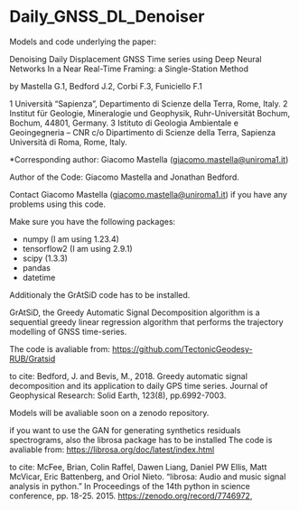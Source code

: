 # Daily_GNSS_DL_Denoiser
Models and code underlying the paper:

Denoising Daily Displacement GNSS Time series using Deep Neural Networks In a Near Real-Time Framing: a Single-Station Method

by Mastella G.1, Bedford J.2,  Corbi F.3, Funiciello F.1

1 Università “Sapienza”, Departimento di Scienze della Terra, Rome, Italy.
2 Institut für Geologie, Mineralogie und Geophysik, Ruhr-Universität Bochum, Bochum, 44801, Germany.
3 Istituto di Geologia Ambientale e Geoingegneria – CNR c/o Dipartimento di Scienze della Terra, Sapienza Università di Roma, Rome, Italy.

*Corresponding author: Giacomo Mastella (giacomo.mastella@uniroma1.it)

Author of the Code: Giacomo Mastella and Jonathan Bedford.

Contact  Giacomo Mastella (giacomo.mastella@uniroma1.it) if you have any problems using this code.

Make sure you have the following packages:

 - numpy  (I am using 1.23.4)
 - tensorflow2  (I am using 2.9.1)
 - scipy (1.3.3)
 - pandas
 - datetime

Additionaly the GrAtSiD code has to be installed. 

GrAtSiD, the Greedy Automatic Signal Decomposition algorithm is a sequential greedy linear regression algorithm that performs the trajectory modelling of GNSS time-series.

The code is avaliable from:
https://github.com/TectonicGeodesy-RUB/Gratsid

to cite:
Bedford, J. and Bevis, M., 2018. Greedy automatic signal decomposition and its application to daily GPS time series. Journal of Geophysical Research: Solid Earth, 123(8), pp.6992-7003.

Models will be avaliable soon on a zenodo repository.

if you want to use the GAN for generating synthetics residuals spectrograms, also the librosa package has to be installed
The code is avaliable from:
https://librosa.org/doc/latest/index.html

to cite:
McFee, Brian, Colin Raffel, Dawen Liang, Daniel PW Ellis, Matt McVicar, Eric Battenberg, and Oriol Nieto. “librosa: Audio and music signal analysis in python.” In Proceedings of the 14th python in science conference, pp. 18-25. 2015.
https://zenodo.org/record/7746972,


